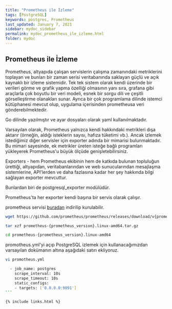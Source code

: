 ```yaml
---
title: "Prometheus ile İzleme"
tags: [PostgreSQL]
keywords: postgres, Prometheus 
last_updated: January 7, 2021
sidebar: mydoc_sidebar
permalink: mydoc_prometheus_ile_izleme.html
folder: mydoc
---
```


## Prometheus ile İzleme

Prometheus, altyapıda çalışan servislerin çalışma zamanındaki metriklerini toplayan ve bunları bir zaman serisi veritabanında saklayan güçlü ve açık kaynaklı bir izleme sistemidir. Tek tek sistem olarak kendi üzerinde bir verileri görme ve grafik yapma özelliği olmasının yanı sıra, grafana gibi araçlarla çok boyutlu bir veri modeli, esnek bir sorgu dili ve çeşitli görselleştirme olanakları sunar. Ayrıca bir çok programlama dilinde istemci kütüphanesi mevcut olup, uygulama içerisinden prometheusa veri gönderebilmektedir.

Go dilinde yazılmıştır ve ayar dosyaları olarak yaml kullanılmaktadır.

Varsayılan olarak, Prometheus yalnızca kendi hakkındaki metrikleri dışa aktarır (örneğin, aldığı isteklerin sayısı, hafıza tüketimi vb.). Ancak izlemek istediğimiz diğer servisler için exporter adında bir mimarisi bulunmaktadır. Bu mimari sayesinde, ek metrikler üreten isteğe bağlı programları yükleyerek Prometheus'u büyük ölçüde genişletebilirsiniz.

Exporters - hem Prometheus ekibinin hem de katkıda bulunan topluluğun ürettiği, altyapıdan, veritabanlarından ve web sunucularından mesajlaşma sistemlerine, API'lerden ve daha fazlasına kadar her şey hakkında bilgi sağlayan exporter mevcuttur.

Bunlardan biri de postgresql_exporter modülüdür.

Prometheus'ta her exporter kendi başına bir servis olarak çalışır.

prometheus servisi [buradan](https://prometheus.io/download/) indirilip kurulabilir.

```bash
wget https://github.com/prometheus/prometheus/releases/download/v{prometheus_version}/prometheus-{prometheus_version}.linux-amd64.tar.gz

tar xzf prometheus-{prometheus_version}.linux-amd64.tar.gz

cd prometheus-{prometheus_version}.linux-amd64
```

promotheus.yml'yi açıp PostgreSQL izlemek için kullanacağımızdan varsayılan dokümanın altına aşağıdaki satırı ekliyoruz.

````bash
vi promotheus.yml 

  - job_name: postgres
    scrape_interval: 10s
    scrape_timeout: 10s
    static_configs:
    - targets: ['0.0.0.0:9091']
```

{% include links.html %}
